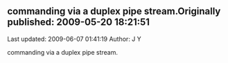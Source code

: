 ## commanding via a duplex pipe stream.Originally published: 2009-05-20 18:21:51 
Last updated: 2009-06-07 01:41:19 
Author: J Y 
 
commanding via a duplex pipe stream.